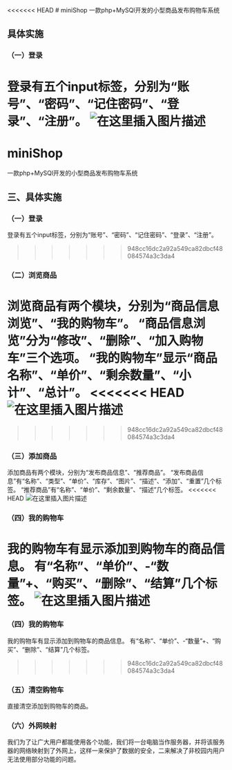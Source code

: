 <<<<<<< HEAD
﻿# miniShop
一款php+MySQl开发的小型商品发布购物车系统
## 具体实施
### （一）登录
登录有五个input标签，分别为“账号”、“密码”、“记住密码”、“登录”、“注册”。
![在这里插入图片描述](https://img-blog.csdnimg.cn/20190828143632609.png?x-oss-process=image/watermark,type_ZmFuZ3poZW5naGVpdGk,shadow_10,text_aHR0cHM6Ly9ibG9nLmNzZG4ubmV0L2ZtazEwMjM=,size_16,color_FFFFFF,t_70)
=======
# miniShop
一款php+MySQl开发的小型商品发布购物车系统
## 三、具体实施
### （一）登录
登录有五个input标签，分别为“账号”、“密码”、“记住密码”、“登录”、“注册”。

>>>>>>> 948cc16dc2a92a549ca82dbcf48084574a3c3da4
### （二）浏览商品
浏览商品有两个模块，分别为“商品信息浏览”、“我的购物车”。
“商品信息浏览”分为“修改”、“删除”、“加入购物车”三个选项。
“我的购物车”显示“商品名称”、“单价”、“剩余数量”、“小计”、“总计”。
<<<<<<< HEAD
![在这里插入图片描述](https://img-blog.csdnimg.cn/20190828143644576.png?x-oss-process=image/watermark,type_ZmFuZ3poZW5naGVpdGk,shadow_10,text_aHR0cHM6Ly9ibG9nLmNzZG4ubmV0L2ZtazEwMjM=,size_16,color_FFFFFF,t_70)
=======

>>>>>>> 948cc16dc2a92a549ca82dbcf48084574a3c3da4
### （三）添加商品
添加商品有两个模块，分别为“发布商品信息”、“推荐商品”。
“发布商品信息”有“名称”、“类型”、“单价”、“库存”、“图片”、“描述”、“添加”、“重置”几个标签。
“推荐商品”有“名称”、“单价”、“剩余数量”、“描述”几个标签。
<<<<<<< HEAD
![在这里插入图片描述](https://img-blog.csdnimg.cn/20190828143652577.png?x-oss-process=image/watermark,type_ZmFuZ3poZW5naGVpdGk,shadow_10,text_aHR0cHM6Ly9ibG9nLmNzZG4ubmV0L2ZtazEwMjM=,size_16,color_FFFFFF,t_70)
### （四）我的购物车
我的购物车有显示添加到购物车的商品信息。
有“名称”、“单价”、-“数量”+、“购买”、“删除”、“结算”几个标签。
![在这里插入图片描述](https://img-blog.csdnimg.cn/20190828143700145.png?x-oss-process=image/watermark,type_ZmFuZ3poZW5naGVpdGk,shadow_10,text_aHR0cHM6Ly9ibG9nLmNzZG4ubmV0L2ZtazEwMjM=,size_16,color_FFFFFF,t_70)
=======

### （四）我的购物车
我的购物车有显示添加到购物车的商品信息。
有“名称”、“单价”、-“数量”+、“购买”、“删除”、“结算”几个标签。

>>>>>>> 948cc16dc2a92a549ca82dbcf48084574a3c3da4
### （五）清空购物车
直接清空添加到购物车的商品。

### （六）外网映射
我们为了让广大用户都能使用各个功能，我们将一台电脑当作服务器，并将该服务器的网络映射到了外网上，这样一来保护了数据的安全，二来解决了非校园内用户无法使用部分功能的问题。

